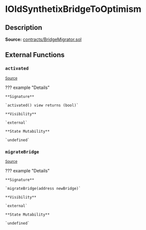 # IOldSynthetixBridgeToOptimism

## Description

**Source:** [contracts/BridgeMigrator.sol](https://github.com/Synthetixio/synthetix/tree/v2.44.0/contracts/BridgeMigrator.sol)

## External Functions

### `activated`

<sub>[Source](https://github.com/Synthetixio/synthetix/tree/v2.44.0/contracts/BridgeMigrator.sol#L18)</sub>

??? example "Details"

    **Signature**

    `activated() view returns (bool)`

    **Visibility**

    `external`

    **State Mutability**

    `undefined`

### `migrateBridge`

<sub>[Source](https://github.com/Synthetixio/synthetix/tree/v2.44.0/contracts/BridgeMigrator.sol#L20)</sub>

??? example "Details"

    **Signature**

    `migrateBridge(address newBridge)`

    **Visibility**

    `external`

    **State Mutability**

    `undefined`

